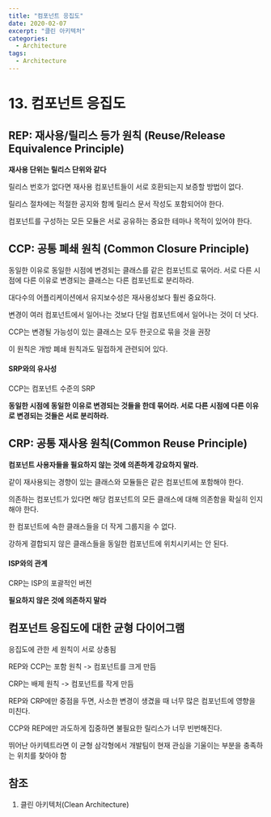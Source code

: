 ```yaml
---
title: "컴포넌트 응집도"
date: 2020-02-07
excerpt: "클린 아키텍처"
categories:
  - Architecture
tags:
  - Architecture
---
```


# 13. 컴포넌트 응집도

## REP: 재사용/릴리스 등가 원칙 (Reuse/Release Equivalence Principle)

**재사용 단위는 릴리스 단위와 같다**

릴리스 번호가 없다면 재사용 컴포넌트들이 서로 호환되는지 보증할 방법이 없다.

릴리스 절차에는 적절한 공지와 함께 릴리스 문서 작성도 포함되어야 한다.

컴포넌트를 구성하는 모든 모듈은 서로 공유하는 중요한 테마나 목적이 있어야 한다.

## CCP: 공통 폐쇄 원칙 (Common Closure Principle)

동일한 이유로 동일한 시점에 변경되는 클래스를 같은 컴포넌트로 묶어라. 서로 다른 시점에 다른 이유로 변경되는 클래스는 다른 컴포넌트로 분리하라.

대다수의 어플리케이션에서 유지보수성은 재사용성보다 훨씬 중요하다.

변경이 여러 컴포넌트에서 일어나는 것보다 단일 컴포넌트에서 일어나는 것이 더 낫다.

CCP는 변경될 가능성이 있는 클래스는 모두 한곳으로 묶을 것을 권장

이 원칙은 개방 폐쇄 원칙과도 밀접하게 관련되어 있다.

#### SRP와의 유사성

CCP는 컴포넌트 수준의 SRP

**동일한 시점에 동일한 이유로 변경되는 것들을 한데 묶어라. 서로 다른 시점에 다른 이유로 변경되는 것들은 서로 분리하라.**

## CRP: 공통 재사용 원칙(Common Reuse Principle)

**컴포넌트 사용자들을 필요하지 않는 것에 의존하게 강요하지 말라.**

같이 재사용되는 경향이 있는 클래스와 모듈들은 같은 컴포넌트에 포함해야 한다.

의존하는 컴포넌트가 있다면 해당 컴포넌트의 모든 클래스에 대해 의존함을 확실히 인지해야 한다.

한 컴포넌트에 속한 클래스들을 더 작게 그룹지을 수 없다.

강하게 결합되지 않은 클래스들을 동일한 컴포넌트에 위치시키셔는 안 된다.

#### ISP와의 관계

CRP는 ISP의 포괄적인 버전

**필요하지 않은 것에 의존하지 말라**

## 컴포넌트 응집도에 대한 균형 다이어그램

응집도에 관한 세 원칙이 서로 상충됨

REP와 CCP는 포함 원칙 -> 컴포넌트를 크게 만듬

CRP는 배제 원칙 -> 컴포넌트를 작게 만듬



REP와 CRP에만 중점을 두면, 사소한 변경이 생겼을 때 너무 많은 컴포넌트에 영향을 미친다.

CCP와 REP에만 과도하게 집중하면 불필요한 릴리스가 너무 빈번해진다.



뛰어난 아키텍트라면 이 균형 삼각형에서 개발팀이 현재 관심을 기울이는 부분을 충족하는 위치를 찾아야 함

## 참조

1. 클린 아키텍처(Clean Architecture)

